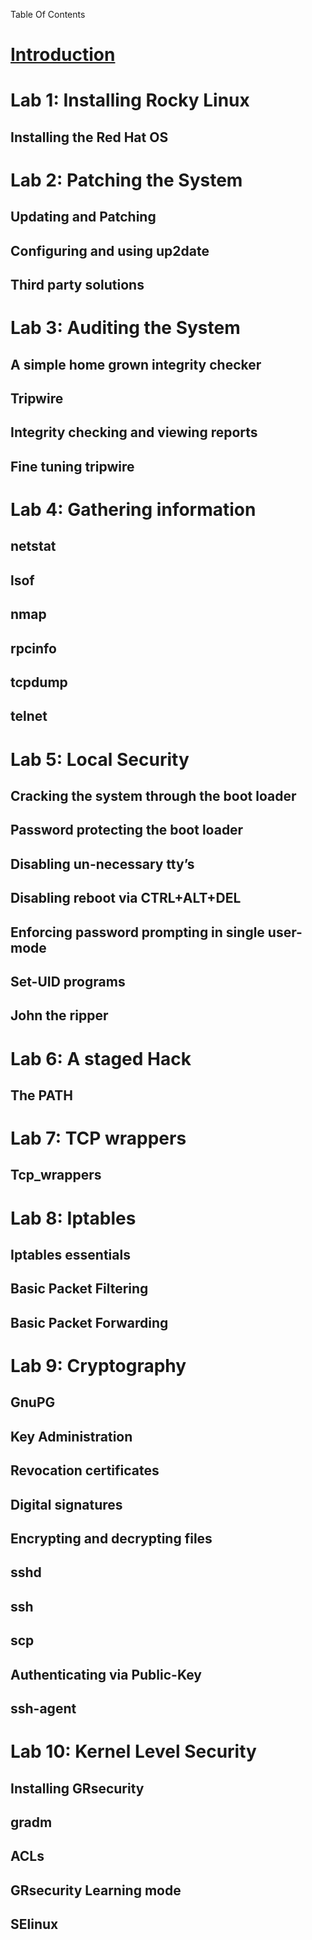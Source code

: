 Table Of Contents
# [Introduction](/en/rocky/8/labs/security/introduction.md)

# Lab 1: Installing Rocky Linux
## Installing the Red Hat OS

# Lab 2: Patching the System
## Updating and Patching
## Configuring and using up2date
## Third party solutions

# Lab 3: Auditing the System
## A simple home grown integrity checker
## Tripwire
## Integrity checking and viewing reports
## Fine tuning tripwire


# Lab 4: Gathering information
## netstat
## lsof
## nmap
## rpcinfo
## tcpdump
## telnet

# Lab 5: Local Security
## Cracking  the system through the boot loader
## Password protecting the boot loader
## Disabling un-necessary tty’s
## Disabling  reboot via  CTRL+ALT+DEL
## Enforcing password prompting in single user-mode
## Set-UID programs
## John the ripper

# Lab 6: A staged Hack
## The PATH

# Lab 7: TCP wrappers
## Tcp_wrappers

# Lab 8: Iptables
## Iptables essentials
## Basic Packet Filtering
## Basic Packet Forwarding

# Lab 9: Cryptography
## GnuPG
## Key Administration
## Revocation certificates
## Digital signatures
## Encrypting and decrypting files
## sshd
## ssh
## scp
## Authenticating via Public-Key
## ssh-agent

# Lab 10: Kernel Level Security
## Installing GRsecurity
## gradm
## ACLs
## GRsecurity Learning mode
## SElinux

